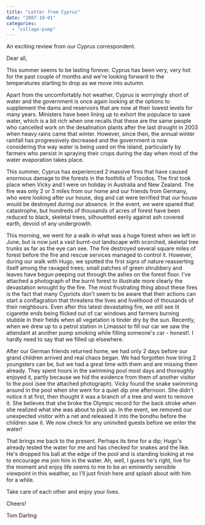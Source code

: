 ```yaml
---
title: "Letter from Cyprus"
date: "2007-10-01"
categories: 
  - "village-pump"
---
```


An exciting review from our Cyprus correspondent.

Dear all,

This summer seems to be lasting forever. Cyprus has been very, very hot for the past couple of months and we're looking forward to the temperatures starting to drop as we move into autumn.

Apart from the uncomfortably hot weather, Cyprus is worryingly short of water and the government is once again looking at the options to supplement the dams and reservoirs that are now at their lowest levels for many years. Ministers have been lining up to exhort the populace to save water, which is a bit rich when one recalls that these are the same people who cancelled work on the desalination plants after the last drought in 2003 when heavy rains came that winter. However, since then, the annual winter rainfall has progressively decreased and the government is now considering the way water is being used on the island, particularly by farmers who persist in spraying their crops during the day when most of the water evaporation takes place.

This summer, Cyprus has experienced 2 massive fires that have caused enormous damage to the forests in the foothills of Troodos. The first took place when Vicky and I were on holiday in Australia and New Zealand. The fire was only 2 or 3 miles from our home and our friends from Germany, who were looking after our house, dog and cat were terrified that our house would be destroyed during our absence. In the event, we were spared that catastrophe, but hundreds of thousands of acres of forest have been reduced to black, skeletal trees, silhouetted eerily against ash covered earth, devoid of any undergrowth.

This morning, we went for a walk in what was a huge forest when we left in June, but is now just a vast burnt-out landscape with scorched, skeletal tree trunks as far as the eye can see. The fire destroyed several square miles of forest before the fire and rescue services managed to control it. However, during our walk with Hugo, we spotted the first signs of nature reasserting itself among the ravaged trees; small patches of green shrubbery and leaves have begun peeping out through the ashes on the forest floor. I've attached a photograph of the burnt forest to illustrate more clearly the devastation wrought by the fire. The most frustrating thing about these fires is the fact that many Cypriots don't seem to be aware that their actions can start a conflagration that threatens the lives and livelihood of thousands of their neighbours. Even after this latest devastating fire, we still see lit cigarette ends being flicked out of car windows and farmers burning stubble in their fields when all vegetation is tinder dry by the sun. Recently, when we drew up to a petrol station in Limassol to fill our car we saw the attendant at another pump smoking while filling someone's car - honest!. I hardly need to say that we filled up elsewhere.

After our German friends returned home, we had only 2 days before our grand children arrived and real chaos began. We had forgotten how tiring 2 youngsters can be, but we had a great time with them and are missing them already. They spent hours in the swimming pool most days and thoroughly enjoyed it, partly because we hid the evidence from them of another visitor to the pool (see the attached photograph). Vicky found the snake swimming around in the pool when she went for a quiet dip one afternoon. She didn't notice it at first, then thought it was a branch of a tree and went to remove it. She believes that she broke the Olympic record for the back stroke when she realized what she was about to pick up. In the event, we removed our unexpected visitor with a net and released it into the bondhu before the children saw it. We now check for any uninvited guests before we enter the water!

That brings me back to the present. Perhaps its time for a dip; Hugo's already tested the water for me and has checked for snakes and the like. He's dropped his ball at the edge of the pool and is standing looking at me to encourage me join him in the water. Ah, well, I guess he's right, live for the moment and enjoy life seems to me to be an eminently sensible viewpoint in this weather, so I'll just finish here and splash about with him for a while.

Take care of each other and enjoy your lives.

Cheers!

Tom Darling
